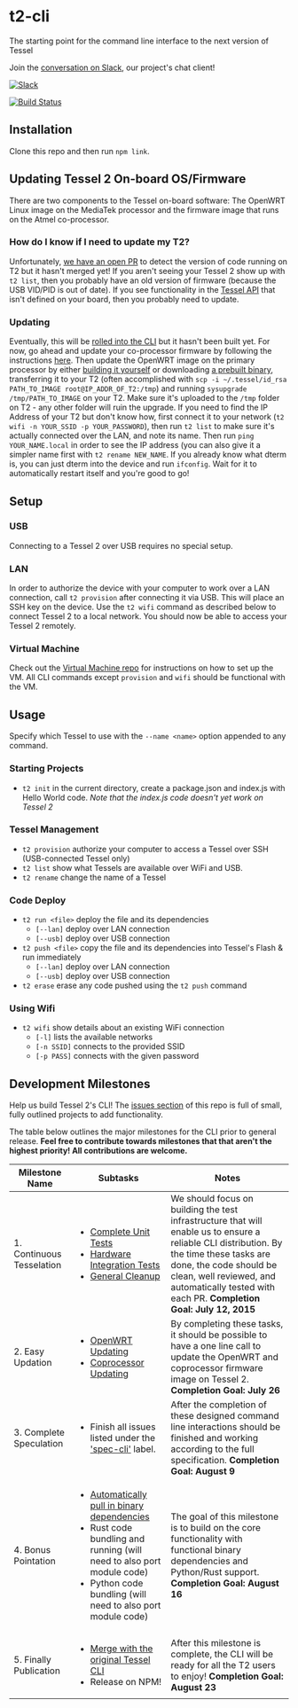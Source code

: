 # t2-cli
The starting point for the command line interface to the next version of Tessel

Join the [conversation on Slack](https://tessel-slack.herokuapp.com/), our project's chat client!

[![Slack](http://tessel-slack.herokuapp.com/badge.svg)](https://tessel-slack.herokuapp.com/)

[![Build Status](https://travis-ci.org/tessel/t2-cli.svg?branch=master)](https://travis-ci.org/tessel/t2-cli) 

## Installation
Clone this repo and then run `npm link`.

## Updating Tessel 2 On-board OS/Firmware
There are two components to the Tessel on-board software: The OpenWRT Linux image on the MediaTek processor and the firmware image that runs on the Atmel co-processor. 

### How do I know if I need to update my T2? 
Unfortunately, [we have an open PR](https://github.com/tessel/t2-cli/pull/130) to detect the version of code running on T2 but it hasn't merged yet! If you aren't seeing your Tessel 2 show up with `t2 list`, then you probably have an old version of firmware (because the USB VID/PID is out of date). If you see functionality in the [Tessel API](https://github.com/tessel/t2-firmware#t2-hardware-api) that isn't defined on your board, then you probably need to update.

### Updating
Eventually, this will be [rolled into the CLI](https://github.com/tessel/t2-cli/issues/81) but it hasn't been built yet. For now, go ahead and update your co-processor firmware by following the instructions [here](https://github.com/tessel/t2-firmware/#flashing). Then update the OpenWRT image on the primary processor by either [building it yourself](https://github.com/tessel/openwrt-tessel) or downloading [a prebuilt binary](https://kevinmehall.net/tmp/openwrt/openwrt-ramips-mt7620-tessel-squashfs-sysupgrade.bin), transferring it to your T2 (often accomplished with `scp -i ~/.tessel/id_rsa PATH_TO_IMAGE root@IP_ADDR_OF_T2:/tmp`) and running `sysupgrade /tmp/PATH_TO_IMAGE` on your T2. Make sure it's uploaded to the `/tmp` folder on T2 - any other folder will ruin the upgrade. If you need to find the IP Address of your T2 but don't know how, first connect it to your network (`t2 wifi -n YOUR_SSID -p YOUR_PASSWORD`), then run `t2 list` to make sure it's actually connected over the LAN, and note its name. Then run `ping YOUR_NAME.local` in order to see the IP address (you can also give it a simpler name first with `t2 rename NEW_NAME`. If you already know what dterm is, you can just dterm into the device and run `ifconfig`. Wait for it to automatically restart itself and you're good to go!

## Setup

### USB
Connecting to a Tessel 2 over USB requires no special setup.

### LAN
In order to authorize the device with your computer to work over a LAN connection, call `t2 provision` after connecting it via USB. This will place an SSH key on the device. Use the `t2 wifi` command as described below to connect Tessel 2 to a local network. You should now be able to access your Tessel 2 remotely.

### Virtual Machine
Check out the [Virtual Machine repo](https://github.com/tessel/t2-vm) for instructions on how to set up the VM. All CLI commands except `provision` and `wifi` should be functional with the VM.

## Usage
Specify which Tessel to use with the `--name <name>` option appended to any command.

### Starting Projects
* `t2 init` in the current directory, create a package.json and index.js with Hello World code. *Note that the index.js code doesn't yet work on Tessel 2*

### Tessel Management
* `t2 provision` authorize your computer to access a Tessel over SSH (USB-connected Tessel only)
* `t2 list` show what Tessels are available over WiFi and USB.
* `t2 rename` change the name of a Tessel

### Code Deploy
* `t2 run <file>` deploy the file and its dependencies
  * `[--lan]` deploy over LAN connection
  * `[--usb]` deploy over USB connection
* `t2 push <file>` copy the file and its dependencies into Tessel's Flash & run immediately
  * `[--lan]` deploy over LAN connection
  * `[--usb]` deploy over USB connection
* `t2 erase` erase any code pushed using the `t2 push` command

### Using Wifi
* `t2 wifi` show details about an existing WiFi connection
  * `[-l]` lists the available networks
  * `[-n SSID]` connects to the provided SSID
  * `[-p PASS]` connects with the given password

## Development Milestones
Help us build Tessel 2's CLI! The [issues section](https://github.com/tessel/t2-cli/issues) of this repo is full of small, fully outlined projects to add functionality.

The table below outlines the major milestones for the CLI prior to general release. **Feel free to contribute towards milestones that that aren't the highest priority! All contributions are welcome.**

| Milestone Name            | Subtasks                                                                                                                                                                                                                    | Notes                                                                                                                                                                                                                                                      |
|---------------------------|-----------------------------------------------------------------------------------------------------------------------------------------------------------------------------------------------------------------------------|------------------------------------------------------------------------------------------------------------------------------------------------------------------------------------------------------------------------------------------------------------|
| 1. Continuous Tesselation | <ul><li>[Complete Unit Tests](https://github.com/tessel/t2-cli/issues/72)</li><li>[Hardware Integration Tests](https://github.com/tessel/t2-cli/issues/155)</li><li>[General Cleanup](https://github.com/tessel/t2-cli/issues/104)</li></ul>            | We should focus on building the test infrastructure that will enable us to ensure a reliable CLI distribution. By the time these tasks are done, the code should be clean, well reviewed, and automatically tested with each PR.  **Completion Goal: July 12, 2015** |
|      2. Easy Updation     | <ul><li>[ OpenWRT Updating](https://github.com/tessel/t2-cli/issues/81)</li><li>[Coprocessor Updating](https://github.com/tessel/t2-cli/issues/109)</li></ul>                                                                                     | By completing these tasks, it should be possible to have a one line call to update the OpenWRT and coprocessor firmware image on Tessel 2.   **Completion Goal: July 26**                                                                                      |
|  3. Complete Speculation  | <ul><li>Finish all issues listed under the ['spec-cli'](https://github.com/tessel/t2-cli/labels/spec-cli) label.</li></ul>                                                                                                                   | After the completion of these designed command line interactions should be finished and working according to the full specification.  **Completion Goal: August 9**                                                                                            |
|    4. Bonus Pointation    | <ul><li>[Automatically pull in binary dependencies](https://github.com/tessel/t2-cli/issues/96)</li><li>Rust code bundling and running (will need to also port module code)</li><li>Python code bundling (will need to also port module code)</li></ul> | The goal of this milestone is to build on the core functionality with functional binary dependencies and Python/Rust support.  **Completion Goal: August 16**                                                                                                  |
|   5. Finally Publication  | <ul><li>[ Merge with the original Tessel CLI](https://github.com/tessel/t2-cli/issues/15)</li><li> Release on NPM!</li></ul>                                                                                                                       | After this milestone is complete, the CLI will be ready for all the T2 users to enjoy!  **Completion Goal: August 23**                                                                                                                                         |
